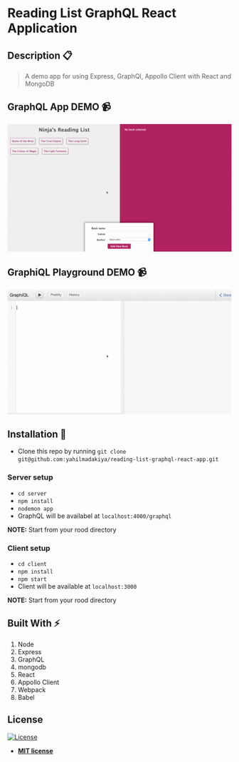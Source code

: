 # Reading List GraphQL React Application

## Description :clipboard:

> A demo app for using Express, GraphQl, Appollo Client with React and MongoDB

## GraphQL App DEMO :video_camera:

![](reading-list-graphQL-react-app-demo.gif)

## GraphiQL Playground DEMO :video_camera:

![](GraphQL-demo.gif)

## Installation :wrench:

-   Clone this repo by running `git clone git@github.com:yahilmadakiya/reading-list-graphql-react-app.git`

### Server setup

-   `cd server`
-   `npm install`
-   `nodemon app`
-   GraphQL will be availabel at `localhost:4000/graphql`

**NOTE:** Start from your rood directory

### Client setup

-   `cd client`
-   `npm install`
-   `npm start`
-   Client will be available at `localhost:3000`

**NOTE:** Start from your rood directory

## Built With :zap:

1. Node
2. Express
3. GraphQL
4. mongodb
5. React
6. Appollo Client
7. Webpack
8. Babel

## License

[![License](http://img.shields.io/:license-mit-blue.svg?style=flat-square)](http://badges.mit-license.org)

-   **[MIT license](http://opensource.org/licenses/mit-license.php)**
